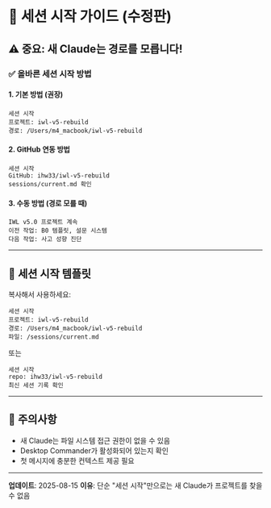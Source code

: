 # 🔄 세션 시작 가이드 (수정판)

## ⚠️ 중요: 새 Claude는 경로를 모릅니다!

### ✅ 올바른 세션 시작 방법

#### 1. 기본 방법 (권장)
```
세션 시작
프로젝트: iwl-v5-rebuild
경로: /Users/m4_macbook/iwl-v5-rebuild
```

#### 2. GitHub 연동 방법
```
세션 시작
GitHub: ihw33/iwl-v5-rebuild
sessions/current.md 확인
```

#### 3. 수동 방법 (경로 모를 때)
```
IWL v5.0 프로젝트 계속
이전 작업: B0 템플릿, 설문 시스템
다음 작업: 사고 성향 진단
```

---

## 📝 세션 시작 템플릿

복사해서 사용하세요:

```
세션 시작
프로젝트: iwl-v5-rebuild
경로: /Users/m4_macbook/iwl-v5-rebuild
파일: /sessions/current.md
```

또는

```
세션 시작
repo: ihw33/iwl-v5-rebuild
최신 세션 기록 확인
```

---

## 🚨 주의사항

- 새 Claude는 파일 시스템 접근 권한이 없을 수 있음
- Desktop Commander가 활성화되어 있는지 확인
- 첫 메시지에 충분한 컨텍스트 제공 필요

---

**업데이트**: 2025-08-15
**이유**: 단순 "세션 시작"만으로는 새 Claude가 프로젝트를 찾을 수 없음
